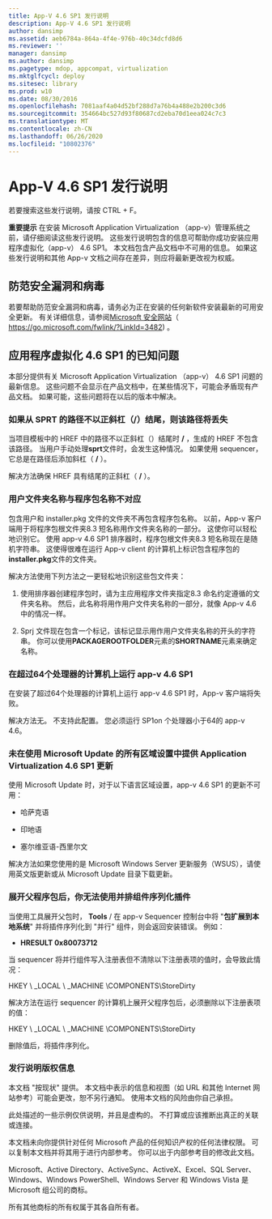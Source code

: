 ```yaml
---
title: App-V 4.6 SP1 发行说明
description: App-V 4.6 SP1 发行说明
author: dansimp
ms.assetid: aeb6784a-864a-4f4e-976b-40c34dcfd8d6
ms.reviewer: ''
manager: dansimp
ms.author: dansimp
ms.pagetype: mdop, appcompat, virtualization
ms.mktglfcycl: deploy
ms.sitesec: library
ms.prod: w10
ms.date: 08/30/2016
ms.openlocfilehash: 7081aaf4a04d52bf288d7a76b4a488e2b200c3d6
ms.sourcegitcommit: 354664bc527d93f80687cd2eba70d1eea024c7c3
ms.translationtype: MT
ms.contentlocale: zh-CN
ms.lasthandoff: 06/26/2020
ms.locfileid: "10802376"
---
```

# App-V 4.6 SP1 发行说明


若要搜索这些发行说明，请按 CTRL + F。

**重要提示** 在安装 Microsoft Application Virtualization （app-v）管理系统之前，请仔细阅读这些发行说明。 这些发行说明包含的信息可帮助你成功安装应用程序虚拟化（app-v） 4.6 SP1。 本文档包含产品文档中不可用的信息。 如果这些发行说明和其他 App-v 文档之间存在差异，则应将最新更改视为权威。

 

## 防范安全漏洞和病毒


若要帮助防范安全漏洞和病毒，请务必为正在安装的任何新软件安装最新的可用安全更新。 有关详细信息，请参阅[Microsoft 安全网站](https://go.microsoft.com/fwlink/?LinkId=3482)（ https://go.microsoft.com/fwlink/?LinkId=3482) 。

## 应用程序虚拟化 4.6 SP1 的已知问题


本部分提供有关 Microsoft Application Virtualization （app-v） 4.6 SP1 问题的最新信息。 这些问题不会显示在产品文档中，在某些情况下，可能会矛盾现有产品文档。 如果可能，这些问题将在以后的版本中解决。

### 如果从 SPRT 的路径不以正斜杠（/）结尾，则该路径将丢失

当项目模板中的 HREF 中的路径不以正斜杠（）结尾时 **/** ，生成的 HREF 不包含该路径。 当用户手动处理**sprt**文件时，会发生这种情况。 如果使用 sequencer，它总是在路径后添加斜杠（ **/** ）。

解决方法确保 HREF 具有结尾的正斜杠（ **/** ）。

### 用户文件夹名称与程序包名称不对应

包含用户和 installer.pkg 文件的文件夹不再包含程序包名称。 以前，App-v 客户端用于将程序包根文件夹8.3 短名称用作文件夹名称的一部分。 这使你可以轻松地识别它。 使用 app-v 4.6 SP1 排序器时，程序包根文件夹8.3 短名称现在是随机字符串。 这使得很难在运行 App-v client 的计算机上标识包含程序包的**installer.pkg**文件的文件夹。

解决方法使用下列方法之一更轻松地识别这些包文件夹：

1.  使用排序器创建程序包时，请为主应用程序文件夹指定8.3 命名约定遵循的文件夹名称。 然后，此名称将用作用户文件夹名称的一部分，就像 App-v 4.6 中的情况一样。

2.  Sprj 文件现在包含一个标记，该标记显示用作用户文件夹名称的开头的字符串。 你可以使用**PACKAGEROOTFOLDER**元素的**SHORTNAME**元素来确定名称。

### 在超过64个处理器的计算机上运行 app-v 4.6 SP1

在安装了超过64个处理器的计算机上运行 app-v 4.6 SP1 时，App-v 客户端将失败。

解决方法无。 不支持此配置。 您必须运行 SP1on 个处理器小于64的 app-v 4.6。

### 未在使用 Microsoft Update 的所有区域设置中提供 Application Virtualization 4.6 SP1 更新

使用 Microsoft Update 时，对于以下语言区域设置，app-v 4.6 SP1 的更新不可用：

-   哈萨克语

-   印地语

-   塞尔维亚语-西里尔文

解决方法如果您使用的是 Microsoft Windows Server 更新服务（WSUS），请使用英文版更新或从 Microsoft Update 目录下载更新。

### 展开父程序包后，你无法使用并排组件序列化插件

当使用工具展开父包时， **Tools**  /  在 app-v Sequencer 控制台中将 "**包扩展到本地系统**" 并将插件序列化到 "并行" 组件，则会返回安装错误。 例如：

-   **HRESULT 0x80073712**

当 sequencer 将并行组件写入注册表但不清除以下注册表项的值时，会导致此情况：

HKEY \ _LOCAL \ _MACHINE \\COMPONENTS\\StoreDirty

解决方法在运行 sequencer 的计算机上展开父程序包后，必须删除以下注册表项的值：

HKEY \ _LOCAL \ _MACHINE \\COMPONENTS\\StoreDirty

删除值后，将插件序列化。

### 发行说明版权信息

本文档 "按现状" 提供。 本文档中表示的信息和视图（如 URL 和其他 Internet 网站参考）可能会更改，恕不另行通知。 使用本文档的风险由你自己承担。

此处描述的一些示例仅供说明，并且是虚构的。 不打算或应该推断出真正的关联或连接。

本文档未向你提供针对任何 Microsoft 产品的任何知识产权的任何法律权限。 可以复制本文档并将其用于进行内部参考。 你可以出于内部参考目的修改此文档。



Microsoft、Active Directory、ActiveSync、ActiveX、Excel、SQL Server、Windows、Windows PowerShell、Windows Server 和 Windows Vista 是 Microsoft 组公司的商标。

所有其他商标的所有权属于其各自所有者。

 

 





